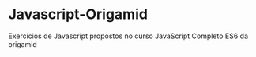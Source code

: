 # Javascript-Origamid
Exercicios de Javascript propostos no curso JavaScript Completo ES6 da origamid
